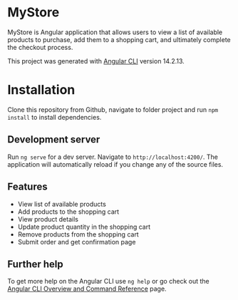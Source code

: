 # MyStore

MyStore is Angular application that allows users to view a list of available products to purchase, add them to a shopping cart, and ultimately complete the checkout process.

This project was generated with [Angular CLI](https://github.com/angular/angular-cli) version 14.2.13.

# Installation

Clone this repository from Github, navigate to folder project and run `npm install` to install dependencies.

## Development server

Run `ng serve` for a dev server. Navigate to `http://localhost:4200/`. The application will automatically reload if you change any of the source files.

## Features

- View list of available products
- Add products to the shopping cart
- View product details
- Update product quantity in the shopping cart
- Remove products from the shopping cart
- Submit order and get confirmation page

## Further help

To get more help on the Angular CLI use `ng help` or go check out the [Angular CLI Overview and Command Reference](https://angular.io/cli) page.
